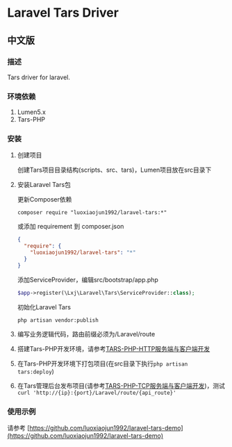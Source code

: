# Laravel Tars Driver

## 中文版

### 描述
Tars driver for laravel.

### 环境依赖
1. Lumen5.x
2. Tars-PHP

### 安装

1. 创建项目

   创建Tars项目目录结构(scripts、src、tars)，Lumen项目放在src目录下

2. 安装Laravel Tars包

   更新Composer依赖

   ```shell
   composer require "luoxiaojun1992/laravel-tars:*"
   ```

   或添加 requirement 到 composer.json

   ```json
   {
     "require": {
       "luoxiaojun1992/laravel-tars": "*"
     }
   }
   ```

   添加ServiceProvider，编辑src/bootstrap/app.php
   
   ```php
   $app->register(\Lxj\Laravel\Tars\ServiceProvider::class);
   ```
   
   初始化Laravel Tars
   
   ```
   php artisan vendor:publish
   ```
   
3. 编写业务逻辑代码，路由前缀必须为/Laravel/route

4. 搭建Tars-PHP开发环境，请参考[TARS-PHP-HTTP服务端与客户端开发](https://tangramor.gitlab.io/tars-docker-guide/TARS-PHP-HTTP%E6%9C%8D%E5%8A%A1%E7%AB%AF%E4%B8%8E%E5%AE%A2%E6%88%B7%E7%AB%AF%E5%BC%80%E5%8F%91/)

5. 在Tars-PHP开发环境下打包项目(在src目录下执行```php artisan tars:deploy```)

6. 在Tars管理后台发布项目(请参考[TARS-PHP-TCP服务端与客户端开发](https://tangramor.gitlab.io/tars-docker-guide/TARS-PHP-TCP%E6%9C%8D%E5%8A%A1%E7%AB%AF%E4%B8%8E%E5%AE%A2%E6%88%B7%E7%AB%AF%E5%BC%80%E5%8F%91/))，测试```curl 'http://{ip}:{port}/Laravel/route/{api_route}'```

### 使用示例
请参考 [https://github.com/luoxiaojun1992/laravel-tars-demo](https://github.com/luoxiaojun1992/laravel-tars-demo)
